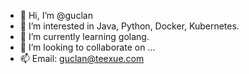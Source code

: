 - 👋 Hi, I’m @guclan
- 👀 I’m interested in Java, Python, Docker, Kubernetes.
- 🌱 I’m currently learning golang.
- 💞️ I’m looking to collaborate on ...
- 📫 Email: guclan@teexue.com

<!---
guclan/guclan is a ✨ special ✨ repository because its `README.md` (this file) appears on your GitHub profile.
You can click the Preview link to take a look at your changes.
--->
